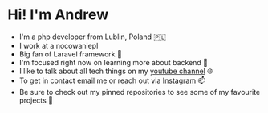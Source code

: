 # Hi! I'm Andrew

- I'm a php developer from Lublin, Poland 🇵🇱
- I work at a nocowaniepl
- Big fan of Laravel framework 👋 
- I'm focused right now on learning more about backend 🔨
- I like to talk about all tech things on my [youtube channel](https://www.youtube.com/@andrewwwlife)  🌐
- To get in contact [email](mailto:andrii.sukhoi@gmail.com) me or reach out via [Instagram](https://www.instagram.com/andrewwwlife94/) 📫
- Be sure to check out my pinned repositories to see some of my favourite projects 📍
